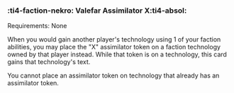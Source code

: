 ### :ti4-faction-nekro: **Valefar Assimilator X**:ti4-absol:

Requirements: None

When you would gain another player's technology using 1 of your faction abilities, you may place the "X" assimilator token on a faction technology owned by that player instead.
While that token is on a technology, this card gains that technology's text.

You cannot place an assimilator token on technology that already has an assimilator token.
